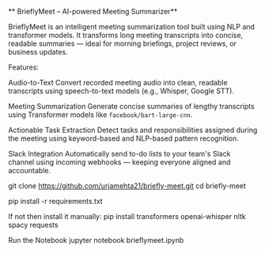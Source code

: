 ** BrieflyMeet – AI-powered Meeting Summarizer**

BrieflyMeet is an intelligent meeting summarization tool built using NLP and transformer models. It transforms long meeting transcripts into concise, readable summaries — ideal for morning briefings, project reviews, or business updates.

Features:

Audio-to-Text
Convert recorded meeting audio into clean, readable transcripts using speech-to-text models (e.g., Whisper, Google STT).

Meeting Summarization
Generate concise summaries of lengthy transcripts using Transformer models like `facebook/bart-large-cnn`.

Actionable Task Extraction
Detect tasks and responsibilities assigned during the meeting using keyword-based and NLP-based pattern recognition.

Slack Integration 
Automatically send to-do lists to your team's Slack channel using incoming webhooks — keeping everyone aligned and accountable.

git clone https://github.com/urjamehta21/briefly-meet.git
cd briefly-meet

pip install -r requirements.txt

If not then install it manually:
pip install transformers openai-whisper nltk spacy requests

Run the Notebook
jupyter notebook brieflymeet.ipynb

